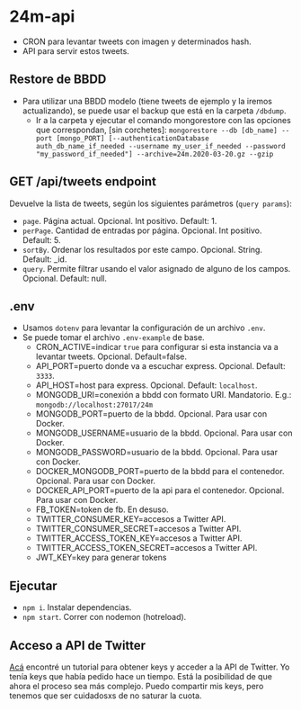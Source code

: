 # 24m-api

- CRON para levantar tweets con imagen y determinados hash.
- API para servir estos tweets.

## Restore de BBDD

- Para utilizar una BBDD modelo (tiene tweets de ejemplo y la iremos actualizando), se puede usar el backup que está en la carpeta `/dbdump`.
  - Ir a la carpeta y ejecutar el comando mongorestore con las opciones que correspondan, [sin corchetes]: `mongorestore --db [db_name] --port [mongo_PORT] [--authenticationDatabase auth_db_name_if_needed --username my_user_if_needed --password "my_password_if_needed"] --archive=24m.2020-03-20.gz --gzip`

## GET /api/tweets endpoint

Devuelve la lista de tweets, según los siguientes parámetros (`query params`):

- `page`. Página actual. Opcional. Int positivo. Default: 1.
- `perPage`. Cantidad de entradas por página. Opcional. Int positivo. Default: 5.
- `sortBy`. Ordenar los resultados por este campo. Opcional. String. Default: _id.
- `query`. Permite filtrar usando el valor asignado de alguno de los campos. Opcional. Default: null.

## .env

- Usamos `dotenv` para levantar la configuración de un archivo `.env`.
- Se puede tomar el archivo `.env-example` de base.
  - CRON_ACTIVE=indicar `true` para configurar si esta instancia va a levantar tweets. Opcional. Default=false.
  - API_PORT=puerto donde va a escuchar express. Opcional. Default: `3333`.
  - API_HOST=host para express. Opcional. Default: `localhost`.
  - MONGODB_URI=conexión a bbdd con formato URI. Mandatorio. E.g.: `mongodb://localhost:27017/24m`
  - MONGODB_PORT=puerto de la bbdd. Opcional. Para usar con Docker.
  - MONGODB_USERNAME=usuario de la bbdd. Opcional. Para usar con Docker.
  - MONGODB_PASSWORD=usuario de la bbdd. Opcional. Para usar con Docker.
  - DOCKER_MONGODB_PORT=puerto de la bbdd para el contenedor. Opcional. Para usar con Docker.
  - DOCKER_API_PORT=puerto de la api para el contenedor. Opcional. Para usar con Docker.
  - FB_TOKEN=token de fb. En desuso.
  - TWITTER_CONSUMER_KEY=accesos a Twitter API.
  - TWITTER_CONSUMER_SECRET=accesos a Twitter API.
  - TWITTER_ACCESS_TOKEN_KEY=accesos a Twitter API.
  - TWITTER_ACCESS_TOKEN_SECRET=accesos a Twitter API.
  - JWT_KEY=key para generar tokens

## Ejecutar

- `npm i`. Instalar dependencias.
- `npm start`. Correr con nodemon (hotreload).

## Acceso a API de Twitter

[Acá](https://elfsight.com/blog/2020/03/how-to-get-twitter-api-key/) encontré un tutorial para obtener keys y acceder a la API de Twitter. Yo tenía keys que había pedido hace un tiempo. Está la posibilidad de que ahora el proceso sea más complejo. Puedo compartir mis keys, pero tenemos que ser cuidadosxs de no saturar la cuota.
